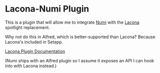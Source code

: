 # Lacona-Numi Plugin

This is a plugin that will allow me to integrate [Numi](https://numi.app) with the [Lacona](https://lacona.app) spotlight replacement.

Why not do this in Alfred, which is better-supported than Lacona? Because Lacona's included in Setapp.

[Lacona Plugin Documentation](https://docs.lacona.io/docs/basics/getting-started.html)

(Numi ships with an Alfred plugin so I assume it exposes an API I can hook into with Lacona instead.)
